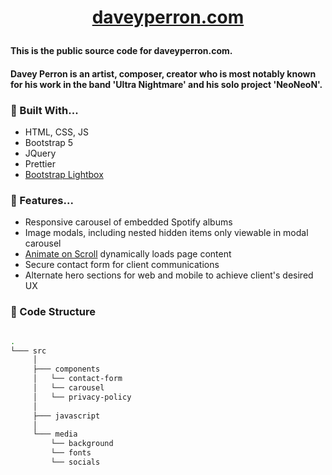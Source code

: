 <h1 align="center">

  [daveyperron.com](https://www.daveyperron.com)

</h1>

#### This is the public source code for daveyperron.com.

#### Davey Perron is an artist, composer, creator who is most notably known for his work in the band 'Ultra Nightmare' and his solo project 'NeoNeoN'.

### 🧰 Built With...

- HTML, CSS, JS
- Bootstrap 5
- JQuery
- Prettier
- [Bootstrap Lightbox](https://trvswgnr.github.io/bs5-lightbox/)


### 🧩 Features...

- Responsive carousel of embedded Spotify albums
- Image modals, including nested hidden items only viewable in modal carousel
- [Animate on Scroll](https://michalsnik.github.io/aos/) dynamically loads page content
- Secure contact form for client communications
- Alternate hero sections for web and mobile to achieve client's desired UX

### 🦴 Code Structure

```bash

.
└─── src
     │
     ├─── components
     │   └── contact-form
     │   └── carousel
     │   └── privacy-policy
     │
     ├─── javascript
     │
     └─── media
         └── background
         └── fonts
         └── socials

```
